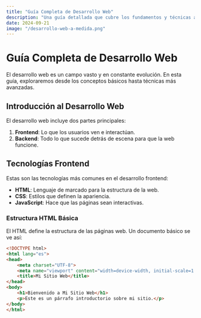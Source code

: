 ```yaml
---
title: "Guía Completa de Desarrollo Web"
description: "Una guía detallada que cubre los fundamentos y técnicas avanzadas de desarrollo web."
date: 2024-09-21
image: "/desarrollo-web-a-medida.png"
---
```


# Guía Completa de Desarrollo Web

El desarrollo web es un campo vasto y en constante evolución. En esta guía, exploraremos desde los conceptos básicos hasta técnicas más avanzadas.

## Introducción al Desarrollo Web

El desarrollo web incluye dos partes principales:

1. **Frontend**: Lo que los usuarios ven e interactúan.
2. **Backend**: Todo lo que sucede detrás de escena para que la web funcione.

## Tecnologías Frontend

Estas son las tecnologías más comunes en el desarrollo frontend:

- **HTML**: Lenguaje de marcado para la estructura de la web.
- **CSS**: Estilos que definen la apariencia.
- **JavaScript**: Hace que las páginas sean interactivas.

### Estructura HTML Básica

El HTML define la estructura de las páginas web. Un documento básico se ve así:

```html
<!DOCTYPE html>
<html lang="es">
<head>
    <meta charset="UTF-8">
    <meta name="viewport" content="width=device-width, initial-scale=1.0">
    <title>Mi Sitio Web</title>
</head>
<body>
    <h1>Bienvenido a Mi Sitio Web</h1>
    <p>Este es un párrafo introductorio sobre mi sitio.</p>
</body>
</html>
